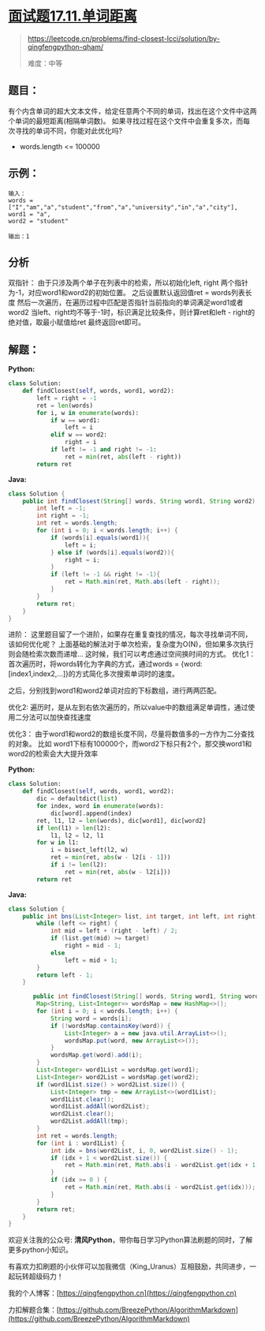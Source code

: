 # [面试题17.11.单词距离](https://leetcode.cn/problems/find-closest-lcci/solution/by-qingfengpython-qham/)
> https://leetcode.cn/problems/find-closest-lcci/solution/by-qingfengpython-qham/
>
> 难度：中等

## 题目：
有个内含单词的超大文本文件，给定任意两个不同的单词，找出在这个文件中这两个单词的最短距离(相隔单词数)。
如果寻找过程在这个文件中会重复多次，而每次寻找的单词不同，你能对此优化吗?

- words.length <= 100000

## 示例：

```
输入：
words = ["I","am","a","student","from","a","university","in","a","city"],
word1 = "a",
word2 = "student"

输出：1
```

## 分析
双指针：
由于只涉及两个单子在列表中的检索，所以初始化left, right 两个指针为-1，对应word1和word2的初始位置。
之后设置默认返回值ret = words列表长度
然后一次遍历，在遍历过程中匹配是否指针当前指向的单词满足word1或者word2
当left、right均不等于-1时，标识满足比较条件，则计算ret和left - right的绝对值，取最小赋值给ret
最终返回ret即可。

## 解题：
**Python:**
```python
class Solution:
    def findClosest(self, words, word1, word2):
        left = right = -1
        ret = len(words)
        for i, w in enumerate(words):
            if w == word1:
                left = i
            elif w == word2:
                right = i
            if left != -1 and right != -1:
                ret = min(ret, abs(left - right))
        return ret
```

**Java:**
```java
class Solution {
    public int findClosest(String[] words, String word1, String word2) {
        int left = -1;
        int right = -1;
        int ret = words.length;
        for (int i = 0; i < words.length; i++) {
            if (words[i].equals(word1)){
                left = i;
            } else if (words[i].equals(word2)){
                right = i;
            }
            if (left != -1 && right != -1){
                ret = Math.min(ret, Math.abs(left - right));
            }
        }
        return ret;
    }
}
```

进阶：
这里题目留了一个进阶，如果存在重复查找的情况，每次寻找单词不同，该如何优化呢？
上面基础的解法对于单次检索，复杂度为O(N)，但如果多次执行则会随检索次数而递增...
这时候，我们可以考虑通过空间换时间的方式。
优化1：
首次遍历时，将words转化为字典的方式，通过words = {word:[index1,index2,...]}的方式简化多次搜索单词时的速度。

之后，分别找到word1和word2单词对应的下标数组，进行两两匹配。

优化2:
遍历时，是从左到右依次遍历的，所以value中的数组满足单调性，通过使用二分法可以加快查找速度

优化3：
由于word1和word2的数组长度不同，尽量将数值多的一方作为二分查找的对象。
比如 word1下标有100000个，而word2下标只有2个，那交换word1和word2的检索会大大提升效率

**Python:**
```python
class Solution:
    def findClosest(self, words, word1, word2):
        dic = defaultdict(list)
        for index, word in enumerate(words):
            dic[word].append(index)
        ret, l1, l2 = len(words), dic[word1], dic[word2]
        if len(l1) > len(l2):
            l1, l2 = l2, l1
        for w in l1:
            i = bisect_left(l2, w)
            ret = min(ret, abs(w - l2[i - 1]))
            if i != len(l2):
                ret = min(ret, abs(w - l2[i]))
        return ret
```

**Java:**
```java
class Solution {
    public int bns(List<Integer> list, int target, int left, int right) {
        while (left <= right) {
            int mid = left + (right - left) / 2;
            if (list.get(mid) >= target)
                right = mid - 1;
            else
                left = mid + 1;
        }
        return left - 1;
    }

       public int findClosest(String[] words, String word1, String word2) {
        Map<String, List<Integer>> wordsMap = new HashMap<>();
        for (int i = 0; i < words.length; i++) {
            String word = words[i];
            if (!wordsMap.containsKey(word)) {
                List<Integer> a = new java.util.ArrayList<>();
                wordsMap.put(word, new ArrayList<>());
            }
            wordsMap.get(word).add(i);
        }
        List<Integer> word1List = wordsMap.get(word1);
        List<Integer> word2List = wordsMap.get(word2);
        if (word1List.size() > word2List.size()) {
            List<Integer> tmp = new ArrayList<>(word1List);
            word1List.clear();
            word1List.addAll(word2List);
            word2List.clear();
            word2List.addAll(tmp);
        }
        int ret = words.length;
        for (int i : word1List) {
            int idx = bns(word2List, i, 0, word2List.size() - 1);
            if (idx + 1 < word2List.size()) {
                ret = Math.min(ret, Math.abs(i - word2List.get(idx + 1)));
            }
            if (idx >= 0 ) {
                ret = Math.min(ret, Math.abs(i - word2List.get(idx)));
            }
        }
        return ret;
    }
}
```

欢迎关注我的公众号: **清风Python**，带你每日学习Python算法刷题的同时，了解更多python小知识。

有喜欢力扣刷题的小伙伴可以加我微信（King_Uranus）互相鼓励，共同进步，一起玩转超级码力！

我的个人博客：[https://qingfengpython.cn](https://qingfengpython.cn)

力扣解题合集：[https://github.com/BreezePython/AlgorithmMarkdown](https://github.com/BreezePython/AlgorithmMarkdown)